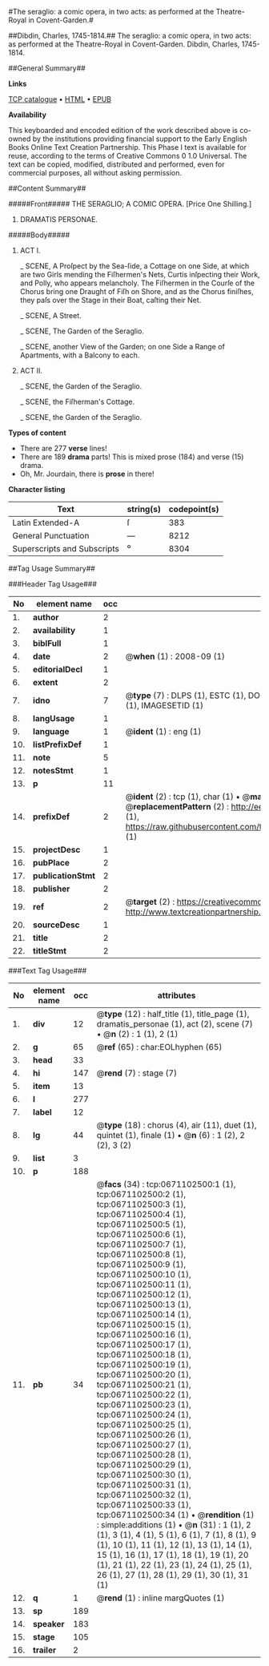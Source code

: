 #The seraglio: a comic opera, in two acts: as performed at the Theatre-Royal in Covent-Garden.#

##Dibdin, Charles, 1745-1814.##
The seraglio: a comic opera, in two acts: as performed at the Theatre-Royal in Covent-Garden.
Dibdin, Charles, 1745-1814.

##General Summary##

**Links**

[TCP catalogue](http://www.ota.ox.ac.uk/tcp/)  • 
[HTML](http://tei.it.ox.ac.uk/tcp/Texts-HTML/free/004/004869622.html)  • 
[EPUB](http://tei.it.ox.ac.uk/tcp/Texts-EPUB/free/004/004869622.epub)

**Availability**

This keyboarded and encoded edition of the
	       work described above is co-owned by the institutions
	       providing financial support to the Early English Books
	       Online Text Creation Partnership. This Phase I text is
	       available for reuse, according to the terms of Creative
	       Commons 0 1.0 Universal. The text can be copied,
	       modified, distributed and performed, even for
	       commercial purposes, all without asking permission.


##Content Summary##

#####Front#####
THE SERAGLIO; A COMIC OPERA. [Price One Shilling.]
1. DRAMATIS PERSONAE.

#####Body#####

1. ACT I.

    _ SCENE, A Proſpect by the Sea-ſide, a Cottage on one Side, at which are two Girls mending the Fiſhermen's Nets, Curtis inſpecting their Work, and Polly, who appears melancholy. The Fiſhermen in the Courſe of the Chorus bring one Draught of Fiſh on Shore, and as the Chorus finiſhes, they paſs over the Stage in their Boat, caſting their Net.

    _ SCENE, A Street.

    _ SCENE, The Garden of the Seraglio.

    _ SCENE, another View of the Garden; on one Side a Range of Apartments, with a Balcony to each.

1. ACT II.

    _ SCENE, the Garden of the Seraglio.

    _ SCENE, the Fiſherman's Cottage.

    _ SCENE, the Garden of the Seraglio.

**Types of content**

  * There are 277 **verse** lines!
  * There are 189 **drama** parts! This is mixed prose (184) and verse (15) drama.
  * Oh, Mr. Jourdain, there is **prose** in there!

**Character listing**


|Text|string(s)|codepoint(s)|
|---|---|---|
|Latin Extended-A|ſ|383|
|General Punctuation|—|8212|
|Superscripts             and Subscripts|⁰|8304|

##Tag Usage Summary##

###Header Tag Usage###

|No|element name|occ|attributes|
|---|---|---|---|
|1.|__author__|2||
|2.|__availability__|1||
|3.|__biblFull__|1||
|4.|__date__|2| @__when__ (1) : 2008-09 (1)|
|5.|__editorialDecl__|1||
|6.|__extent__|2||
|7.|__idno__|7| @__type__ (7) : DLPS (1), ESTC (1), DOCNO (1), TCP (1), GALEDOCNO (1), CONTENTSET (1), IMAGESETID (1)|
|8.|__langUsage__|1||
|9.|__language__|1| @__ident__ (1) : eng (1)|
|10.|__listPrefixDef__|1||
|11.|__note__|5||
|12.|__notesStmt__|1||
|13.|__p__|11||
|14.|__prefixDef__|2| @__ident__ (2) : tcp (1), char (1)  •  @__matchPattern__ (2) : ([0-9\-]+):([0-9IVX]+) (1), (.+) (1)  •  @__replacementPattern__ (2) : http://eebo.chadwyck.com/downloadtiff?vid=$1&page=$2 (1), https://raw.githubusercontent.com/textcreationpartnership/Texts/master/tcpchars.xml#$1 (1)|
|15.|__projectDesc__|1||
|16.|__pubPlace__|2||
|17.|__publicationStmt__|2||
|18.|__publisher__|2||
|19.|__ref__|2| @__target__ (2) : https://creativecommons.org/publicdomain/zero/1.0/ (1), http://www.textcreationpartnership.org/docs/. (1)|
|20.|__sourceDesc__|1||
|21.|__title__|2||
|22.|__titleStmt__|2||


###Text Tag Usage###

|No|element name|occ|attributes|
|---|---|---|---|
|1.|__div__|12| @__type__ (12) : half_title (1), title_page (1), dramatis_personae (1), act (2), scene (7)  •  @__n__ (2) : 1 (1), 2 (1)|
|2.|__g__|65| @__ref__ (65) : char:EOLhyphen (65)|
|3.|__head__|33||
|4.|__hi__|147| @__rend__ (7) : stage (7)|
|5.|__item__|13||
|6.|__l__|277||
|7.|__label__|12||
|8.|__lg__|44| @__type__ (18) : chorus (4), air (11), duet (1), quintet (1), finale (1)  •  @__n__ (6) : 1 (2), 2 (2), 3 (2)|
|9.|__list__|3||
|10.|__p__|188||
|11.|__pb__|34| @__facs__ (34) : tcp:0671102500:1 (1), tcp:0671102500:2 (1), tcp:0671102500:3 (1), tcp:0671102500:4 (1), tcp:0671102500:5 (1), tcp:0671102500:6 (1), tcp:0671102500:7 (1), tcp:0671102500:8 (1), tcp:0671102500:9 (1), tcp:0671102500:10 (1), tcp:0671102500:11 (1), tcp:0671102500:12 (1), tcp:0671102500:13 (1), tcp:0671102500:14 (1), tcp:0671102500:15 (1), tcp:0671102500:16 (1), tcp:0671102500:17 (1), tcp:0671102500:18 (1), tcp:0671102500:19 (1), tcp:0671102500:20 (1), tcp:0671102500:21 (1), tcp:0671102500:22 (1), tcp:0671102500:23 (1), tcp:0671102500:24 (1), tcp:0671102500:25 (1), tcp:0671102500:26 (1), tcp:0671102500:27 (1), tcp:0671102500:28 (1), tcp:0671102500:29 (1), tcp:0671102500:30 (1), tcp:0671102500:31 (1), tcp:0671102500:32 (1), tcp:0671102500:33 (1), tcp:0671102500:34 (1)  •  @__rendition__ (1) : simple:additions (1)  •  @__n__ (31) : 1 (1), 2 (1), 3 (1), 4 (1), 5 (1), 6 (1), 7 (1), 8 (1), 9 (1), 10 (1), 11 (1), 12 (1), 13 (1), 14 (1), 15 (1), 16 (1), 17 (1), 18 (1), 19 (1), 20 (1), 21 (1), 22 (1), 23 (1), 24 (1), 25 (1), 26 (1), 27 (1), 28 (1), 29 (1), 30 (1), 31 (1)|
|12.|__q__|1| @__rend__ (1) : inline margQuotes (1)|
|13.|__sp__|189||
|14.|__speaker__|183||
|15.|__stage__|105||
|16.|__trailer__|2||
